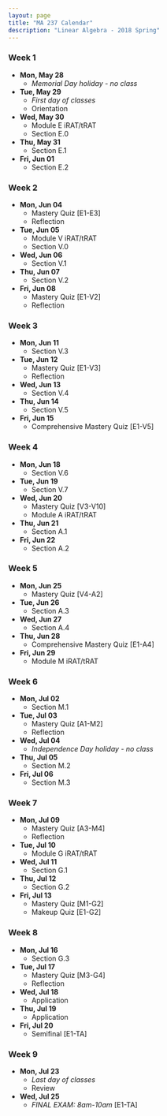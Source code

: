 ```yaml
---
layout: page
title: "MA 237 Calendar"
description: "Linear Algebra - 2018 Spring"
---
```


### Week 1

- **Mon, May 28**
    - *Memorial Day holiday - no class*
- **Tue, May 29**
    - *First day of classes*
    - Orientation
- **Wed, May 30**
    - Module E iRAT/tRAT
    - Section E.0
- **Thu, May 31**
    - Section E.1
- **Fri, Jun 01**
    - Section E.2

### Week 2

- **Mon, Jun 04**
  - Mastery Quiz [E1-E3]
  - Reflection
- **Tue, Jun 05**
  - Module V iRAT/tRAT
  - Section V.0
- **Wed, Jun 06**
  - Section V.1
- **Thu, Jun 07**
  - Section V.2
- **Fri, Jun 08**
  - Mastery Quiz [E1-V2]
  - Reflection

### Week 3

- **Mon, Jun 11**
  - Section V.3
- **Tue, Jun 12**
  - Mastery Quiz [E1-V3]
  - Reflection
- **Wed, Jun 13**
  - Section V.4
- **Thu, Jun 14**
  - Section V.5
- **Fri, Jun 15**
  - Comprehensive Mastery Quiz [E1-V5]

### Week 4

- **Mon, Jun 18**
  - Section V.6
- **Tue, Jun 19**
  - Section V.7
- **Wed, Jun 20**
  - Mastery Quiz [V3-V10]
  - Module A iRAT/tRAT
- **Thu, Jun 21**
  - Section A.1
- **Fri, Jun 22**
  - Section A.2

### Week 5

- **Mon, Jun 25**
  - Mastery Quiz [V4-A2]
- **Tue, Jun 26**
  - Section A.3
- **Wed, Jun 27**
  - Section A.4
- **Thu, Jun 28**
  - Comprehensive Mastery Quiz [E1-A4]
- **Fri, Jun 29**
  - Module M iRAT/tRAT

### Week 6

- **Mon, Jul 02**
  - Section M.1
- **Tue, Jul 03**
  - Mastery Quiz [A1-M2]
  - Reflection
- **Wed, Jul 04**
  - *Independence Day holiday - no class*
- **Thu, Jul 05**
  - Section M.2
- **Fri, Jul 06**
  - Section M.3

### Week 7

- **Mon, Jul 09**
  - Mastery Quiz [A3-M4]
  - Reflection
- **Tue, Jul 10**
  - Module G iRAT/tRAT
- **Wed, Jul 11**
  - Section G.1
- **Thu, Jul 12**
  - Section G.2
- **Fri, Jul 13**
  - Mastery Quiz [M1-G2]
  - Makeup Quiz [E1-G2]

### Week 8

- **Mon, Jul 16**
  - Section G.3
- **Tue, Jul 17**
  - Mastery Quiz [M3-G4]
  - Reflection
- **Wed, Jul 18**
  - Application
- **Thu, Jul 19**
  - Application
- **Fri, Jul 20**
  - Semifinal [E1-TA]

### Week 9

- **Mon, Jul 23**
  - *Last day of classes*
  - Review
- **Wed, Jul 25**
  - *FINAL EXAM: 8am-10am* [E1-TA]
